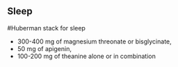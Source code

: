 ## Sleep

#Huberman stack for sleep

- 300-400 mg of magnesium threonate or bisglycinate,
- 50 mg of apigenin,
- 100-200 mg of theanine alone or in combination
